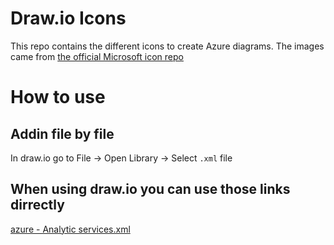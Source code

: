 Draw.io Icons
===
This repo contains the different icons to create Azure diagrams. The images came from [the official Microsoft icon repo](https://www.microsoft.com/en-us/download/details.aspx?id=41937)

# How to use
## Addin file by file
In draw.io go to File -> Open Library -> Select `.xml` file
## When using draw.io you can use those links dirrectly
[azure - Analytic services.xml](https://www.draw.io/?splash=0&clibs=https%3A%2F%2Fraw.githubusercontent.com%2Fmarkthebault%2Fdrawio-azure-icons%2Fmaster%2Fazure%20-%20Analytic%20services.xml)


